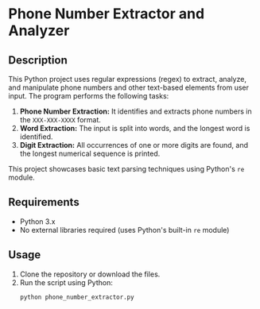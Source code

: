 # Phone Number Extractor and Analyzer

## Description

This Python project uses regular expressions (regex) to extract, analyze, and manipulate phone numbers and other text-based elements from user input. The program performs the following tasks:

1. **Phone Number Extraction:** It identifies and extracts phone numbers in the `XXX-XXX-XXXX` format.
2. **Word Extraction:** The input is split into words, and the longest word is identified.
3. **Digit Extraction:** All occurrences of one or more digits are found, and the longest numerical sequence is printed.

This project showcases basic text parsing techniques using Python's `re` module.

## Requirements

- Python 3.x
- No external libraries required (uses Python's built-in `re` module)

## Usage

1. Clone the repository or download the files.
2. Run the script using Python:
   ```bash
   python phone_number_extractor.py
